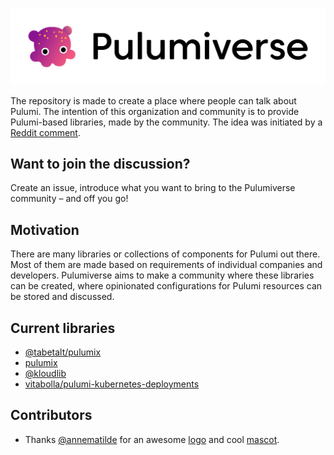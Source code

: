 ![](assets/logo.svg)

The repository is made to create a place where people can talk about Pulumi. The intention of this organization and community is to provide Pulumi-based libraries, made by the community. The idea was initiated by a [Reddit comment][reddit-comment].

## Want to join the discussion?

Create an issue, introduce what you want to bring to the Pulumiverse community – and off you go!

## Motivation

There are many libraries or collections of components for Pulumi out there. Most of them are made based on requirements of individual companies and developers. Pulumiverse aims to make a community where these libraries can be created, where opinionated configurations for Pulumi resources can be stored and discussed.

## Current libraries

- [@tabetalt/pulumix](https://github.com/tabetalt/pulumix)
- [pulumix](https://github.com/codedevote/pulumix)
- [@kloudlib](https://github.com/place1/kloudlib)
- [vitabolla/pulumi-kubernetes-deployments](https://github.com/vitobotta/pulumi-kubernetes-deployments)

## Contributors

- Thanks [@annematilde](https://github.com/annematilde) for an awesome [logo](assets/logo.png) and cool [mascot](assets/mascot.png).

[reddit-comment]: https://www.reddit.com/r/kubernetes/comments/fqozeq/automating_deployments_to_kubernetes_with_pulumi/flsnysp/

